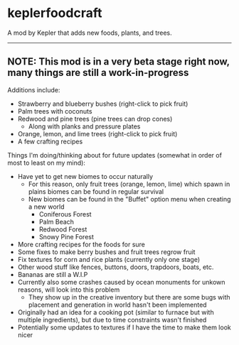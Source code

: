 # keplerfoodcraft
A mod by Kepler that adds new foods, plants, and trees.

------------------------------------------------------------------------------------------
NOTE: This mod is in a very beta stage right now, many things are still a work-in-progress
------------------------------------------------------------------------------------------

Additions include:

- Strawberry and blueberry bushes (right-click to pick fruit)
- Palm trees with coconuts
- Redwood and pine trees (pine trees can drop cones)
  - Along with planks and pressure plates
- Orange, lemon, and lime trees (right-click to pick fruit)
- A few crafting recipes

Things I'm doing/thinking about for future updates (somewhat in order of most to least on my mind):

- Have yet to get new biomes to occur naturally
  - For this reason, only fruit trees (orange, lemon, lime) which spawn in plains biomes can be found in regular survival
  - New biomes can be found in the "Buffet" option menu when creating a new world
    - Coniferous Forest
    - Palm Beach
    - Redwood Forest
    - Snowy Pine Forest
- More crafting recipes for the foods for sure
- Some fixes to make berry bushes and fruit trees regrow fruit
- Fix textures for corn and rice plants (currently only one stage)
- Other wood stuff like fences, buttons, doors, trapdoors, boats, etc.
- Bananas are still a W.I.P
- Currently also some crashes caused by ocean monuments for unkown reasons, will look into this problem
  - They show up in the creative inventory but there are some bugs with placement and generation in world hasn't been implemented
- Originally had an idea for a cooking pot (similar to furnace but with multiple ingredients), but due to time constraints wasn't finished
- Potentially some updates to textures if I have the time to make them look nicer
